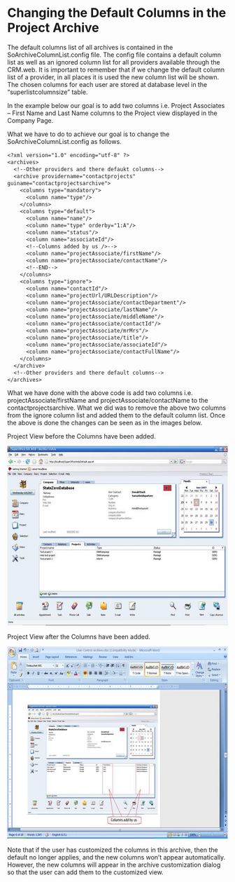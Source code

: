 <properties date="2016-06-24"
SortOrder="6"
/>

Changing the Default Columns in the Project Archive
===================================================

The default columns list of all archives is contained in the SoArchiveColumnList.config file. The config file contains a default column list as well as an ignored column list for all providers available through the CRM.web. It is important to remember that if we change the default column list of a provider, in all places it is used the new column list will be shown. The chosen columns for each user are stored at database level in the “superlistcolumnsize” table.

In the example below our goal is to add two columns i.e. Project Associates – First Name and Last Name columns to the Project view displayed in the Company Page.

What we have to do to achieve our goal is to change the SoArchiveColumnList.config as follows.

```
<?xml version="1.0" encoding="utf-8" ?>
<archives>
  <!--Other providers and there defaukt columns-->
  <archive providername="contactprojects" guiname="contactprojectsarchive">
    <columns type="mandatory">
      <column name="type"/>
    </columns>
    <columns type="default">
      <column name="name"/>
      <column name="type" orderby="1:A"/>
      <column name="status"/>
      <column name="associateId"/>
      <!--Columns added by us />-->
      <column name="projectAssociate/firstName"/>
      <column name="projectAssociate/contactName"/>
      <!--END-->
    </columns>
    <columns type="ignore">
      <column name="contactId"/>
      <column name="projectUrl/URLDescription"/>
      <column name="projectAssociate/contactDepartment"/>
      <column name="projectAssociate/lastName"/>
      <column name="projectAssociate/middleName"/>
      <column name="projectAssociate/contactId"/>
      <column name="projectAssociate/mrMrs"/>
      <column name="projectAssociate/title"/>
      <column name="projectAssociate/associateId"/>
      <column name="projectAssociate/contactFullName"/>
    </columns>
  </archive>
  <!--Other providers and there default columns-->
</archives>
```

 

What we have done with the above code is add two columns i.e. projectAssociate/firstName and projectAssociate/contactName to the contactprojectsarchive. What we did was to remove the above two columns from the ignore column list and added them to the default column list. Once the above is done the changes can be seen as in the images below.

Project View before the Columns have been added.

<img src="../User%20Control%20Archives_files/image002.jpg" width="605" height="409" />

Project View after the Columns have been added.

<img src="../User%20Control%20Archives_files/image003.jpg" width="604" height="438" />

Note that if the user has customized the columns in this archive, then the default no longer applies, and the new columns won’t appear automatically. However, the new columns will appear in the archive customization dialog so that the user can add them to the customized view.

